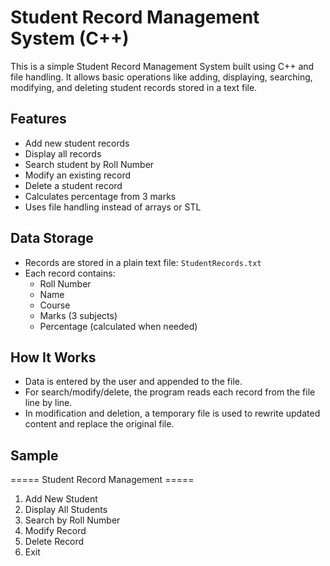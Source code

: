 # Student Record Management System (C++)

This is a simple Student Record Management System built using C++ and file handling. It allows basic operations like adding, displaying, searching, modifying, and deleting student records stored in a text file.

## Features

- Add new student records
- Display all records
- Search student by Roll Number
- Modify an existing record
- Delete a student record
- Calculates percentage from 3 marks
- Uses file handling instead of arrays or STL

## Data Storage

- Records are stored in a plain text file: `StudentRecords.txt`
- Each record contains:
  - Roll Number
  - Name
  - Course
  - Marks (3 subjects)
  - Percentage (calculated when needed)

## How It Works

- Data is entered by the user and appended to the file.
- For search/modify/delete, the program reads each record from the file line by line.
- In modification and deletion, a temporary file is used to rewrite updated content and replace the original file.


## Sample 
===== Student Record Management =====<br>
1. Add New Student<br>
2. Display All Students<br>
3. Search by Roll Number<br>
4. Modify Record<br>
5. Delete Record<br>
6. Exit
